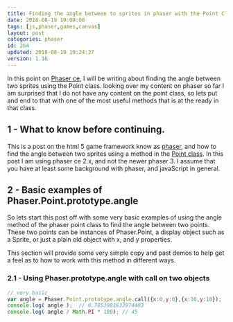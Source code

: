 ```yaml
---
title: Finding the angle between to sprites in phaser with the Point Class
date: 2018-08-19 19:09:00
tags: [js,phaser,games,canvas]
layout: post
categories: phaser
id: 264
updated: 2018-08-19 19:24:27
version: 1.16
---
```


In this point on [Phaser ce](https://photonstorm.github.io/phaser-ce/), I will be writing about finding the angle between two sprites using the Point class. looking over my content on phaser so far I am surprised that I do not have any content on the point class, so lets put and end to that with one of the most useful methods that is at the ready in that class.


<!-- more -->

## 1 - What to know before continuing.

This is a post on the html 5 game framework know as [phaser](https://phaser.io/), and how to find the angle between two sprites using a method in the [Point class](https://photonstorm.github.io/phaser-ce/Phaser.Point.html). In this post I am using phaser ce 2.x, and not the newer phaser 3. I assume that you have at least some background with phaser, and javaScript in general.

## 2 - Basic examples of Phaser.Point.prototype.angle

So lets start this post off with some very basic examples of using the angle method of the phaser point class to find the angle between two points. These two points can be instances of Phaser.Point, a display object such as a Sprite, or just a plain old object with x, and y properties.

This section will provide some very simple copy and past demos to help get a feel as to how to work with this method in different ways.

### 2.1 - Using Phaser.prototype.angle with call on two objects

```js
// very basic
var angle = Phaser.Point.prototype.angle.call({x:0,y:0},{x:10,y:10});
console.log( angle );  // 0.7853981633974483
console.log( angle / Math.PI * 180); // 45
```
